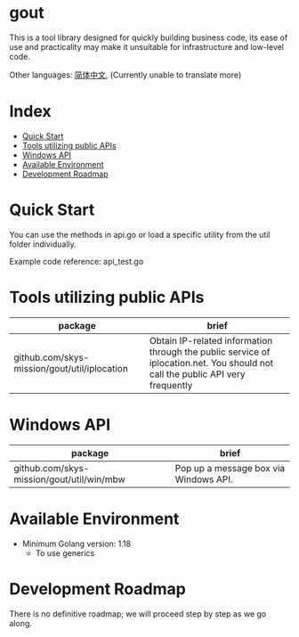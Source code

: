 # gout

This is a tool library designed for quickly building business code, its ease of use and practicality may make it
unsuitable for infrastructure and low-level code.

Other languages: [简体中文](README_zh.md), (Currently unable to translate more)

# Index

<!-- TOC -->

* [Quick Start](#quick-start)
* [Tools utilizing public APIs](#tools-utilizing-public-apis)
* [Windows API](#windows-api)
* [Available Environment](#available-environment)
* [Development Roadmap](#development-roadmap)

<!-- TOC -->

# Quick Start

You can use the methods in api.go or load a specific utility from the util folder individually.

Example code reference: api_test.go

# Tools utilizing public APIs

| package                                      | brief                                                                                                                          |
|----------------------------------------------|--------------------------------------------------------------------------------------------------------------------------------|
| github.com/skys-mission/gout/util/iplocation | Obtain IP-related information through the public service of iplocation.net. You should not call the public API very frequently |

# Windows API

| package                                   | brief                                 |
|-------------------------------------------|---------------------------------------|
| github.com/skys-mission/gout/util/win/mbw | Pop up a message box via Windows API. |

# Available Environment

- Minimum Golang version: 1.18
    - To use generics

# Development Roadmap

There is no definitive roadmap; we will proceed step by step as we go along.